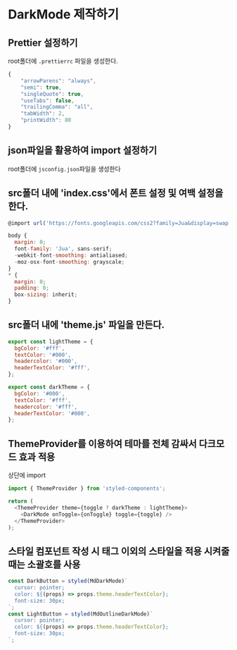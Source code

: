 # DarkMode 제작하기

## Prettier 설정하기

root폴더에 `.prettierrc` 파일을 생성한다.

```javascript
{
    "arrowParens": "always",
    "semi": true,
    "singleQuote": true,
    "useTabs": false,
    "trailingComma": "all",
    "tabWidth": 2,
    "printWidth": 80
}
```

## json파일을 활용하여 import 설정하기

root폴더에 `jsconfig.json`파일을 생성한다

## src폴더 내에 'index.css'에서 폰트 설정 및 여백 설정을 한다.

```javascript
@import url('https://fonts.googleapis.com/css2?family=Jua&display=swap');

body {
  margin: 0;
  font-family: 'Jua', sans-serif;
  -webkit-font-smoothing: antialiased;
  -moz-osx-font-smoothing: grayscale;
}
* {
  margin: 0;
  padding: 0;
  box-sizing: inherit;
}
```

## src폴더 내에 'theme.js' 파일을 만든다.

```javascript
export const lightTheme = {
  bgColor: '#fff',
  textColor: '#000',
  headercolor: '#000',
  headerTextColor: '#fff',
};

export const darkTheme = {
  bgColor: '#000',
  textColor: '#fff',
  headercolor: '#fff',
  headerTextColor: '#000',
};
```

## ThemeProvider를 이용하여 테마를 전체 감싸서 다크모드 효과 적용

상단에 import

```javascript
import { ThemeProvider } from 'styled-components';
```

```javascript
return (
  <ThemeProvider theme={toggle ? darkTheme : lightTheme}>
    <DarkMode onToggle={onToggle} toggle={toggle} />
  </ThemeProvider>
);
```

## 스타일 컴포넌트 작성 시 태그 이외의 스타일을 적용 시켜줄 때는 소괄호를 사용

```javascript
const DarkButton = styled(MdDarkMode)`
  cursor: pointer;
  color: ${(props) => props.theme.headerTextColor};
  font-size: 30px;
`;
const LightButton = styled(MdOutlineDarkMode)`
  cursor: pointer;
  color: ${(props) => props.theme.headerTextColor};
  font-size: 30px;
`;
```
